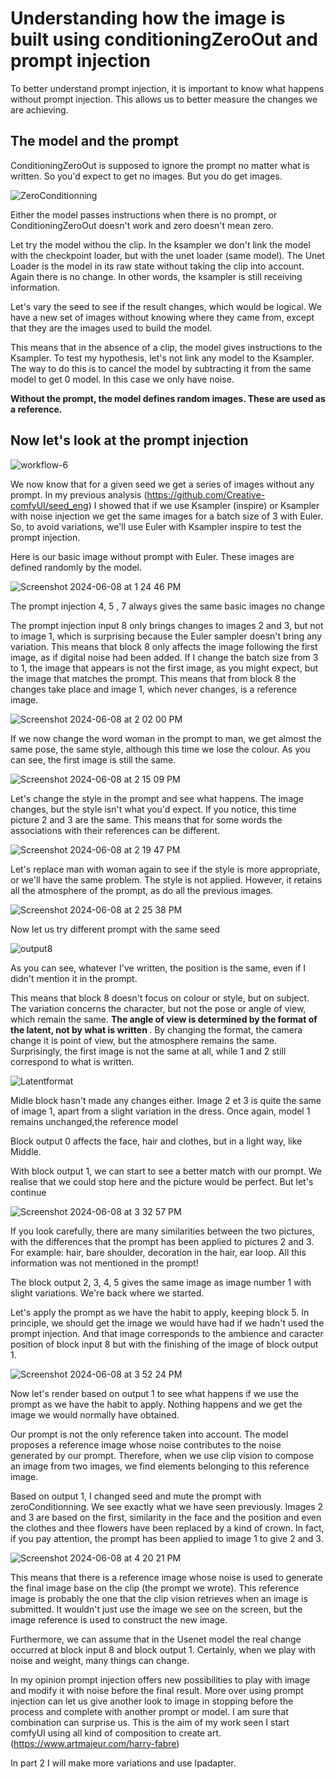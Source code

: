# Understanding how the image is built using conditioningZeroOut and prompt injection

To better understand prompt injection, it is important to know what happens without prompt injection. This allows us to better measure the changes we are achieving.

<h2> The model and the prompt </h2>

ConditioningZeroOut is supposed to ignore the prompt no matter what is written. So you'd expect to get no images. But you do get images.  

![ZeroConditionning](https://github.com/Creative-comfyUI/prompt_injection/assets/166729777/8dff331e-e087-4010-bc21-52335d55419c)

Either the model passes instructions when there is no prompt, or ConditioningZeroOut doesn't work and zero doesn't mean zero.

Let try the model withou the clip. In the ksampler we don't link the model with the checkpoint loader, but with the unet loader (same model). The Unet Loader is the model in its raw state without taking the clip into account. Again there is no change. In other words, the ksampler is still receiving information.

Let's vary the seed to see if the result changes, which would be logical. We have a new set of images without knowing where they came from, except that they are the images used to build the model.

This means that in the absence of a clip, the model gives instructions to the Ksampler. To test my hypothesis, let's not link any model to the Ksampler. The way to do this is to cancel the model by subtracting it from the same model to get 0 model. In this case we only have noise. 

<b> Without the prompt, the model defines random images. These are used as a reference.</b>  

<h2>Now let's look at the prompt injection </h2>

![workflow-6](https://github.com/Creative-comfyUI/prompt_injection/assets/166729777/611cc6cb-7980-4ce1-91b5-07a4920749b0)


We now know that for a given seed we get a series of images without any prompt. In my previous analysis (https://github.com/Creative-comfyUI/seed_eng) I showed that if we use Ksampler (inspire) or Ksampler with noise injection we get the same images for a batch size of 3 with Euler. So, to avoid variations, we'll use Euler with Ksampler inspire to test the prompt injection. 

Here is our basic image without prompt with Euler. These images are defined randomly by the model. 

![Screenshot 2024-06-08 at 1 24 46 PM](https://github.com/Creative-comfyUI/prompt_injection/assets/166729777/0c172765-583f-4260-9f27-c37671ea1f40)

The prompt injection 4, 5 , 7 always gives the same basic images no change 

The prompt injection input 8 only brings changes to images 2 and 3, but not to image 1, which is surprising because the Euler sampler doesn't bring any variation. This means that block 8 only affects the image following the first image, as if digital noise had been added. If I change the batch size from 3 to 1, the image that appears is not the first image, as you might expect, but the image that matches the prompt.  This means that from block 8 the changes take place and image 1, which never changes, is a reference image. 

![Screenshot 2024-06-08 at 2 02 00 PM](https://github.com/Creative-comfyUI/prompt_injection/assets/166729777/e8366505-da4f-4e57-89ff-e461ef79e179)

If we now change the word woman in the prompt to man, we get almost the same pose, the same style, although this time we lose the colour.  As you can see, the first image is still the same. 

![Screenshot 2024-06-08 at 2 15 09 PM](https://github.com/Creative-comfyUI/prompt_injection/assets/166729777/3e1744e8-e7f0-4928-b379-6c34b4469701)

Let's change the style in the prompt and see what happens. The image changes, but the style isn't what you'd expect. If you notice, this time picture 2 and 3 are the same. This means that for some words the associations with their references can be different. 

![Screenshot 2024-06-08 at 2 19 47 PM](https://github.com/Creative-comfyUI/prompt_injection/assets/166729777/f29481fb-6858-4e33-ae76-9d3058f7e887)

Let's replace man with woman again to see if the style is more appropriate, or we'll have the same problem. The style is not applied. However, it retains all the atmosphere of the prompt, as do all the previous images. 

![Screenshot 2024-06-08 at 2 25 38 PM](https://github.com/Creative-comfyUI/prompt_injection/assets/166729777/bc854ffb-e256-4bc9-beed-7de93bede84e)

Now let us try different prompt with the same seed 

![output8](https://github.com/Creative-comfyUI/prompt_injection/assets/166729777/5a82a7ee-9f25-46d7-a7b9-1f19cd573733)

As you can see, whatever I've written, the position is the same, even if I didn't mention it in the prompt. 
 
This means that block 8 doesn't focus on colour or style, but on subject. The variation concerns the character, but not the pose or angle of view, which remain the same. <b> The angle of view is determined by the format of the latent, not by what is written </b>. By changing the format, the camera change it is point of view, but the atmosphere remains the same. Surprisingly, the first image is not the same at all, while 1 and 2 still correspond to what is written. 

![Latentformat](https://github.com/Creative-comfyUI/prompt_injection/assets/166729777/c572a68e-3337-4e06-9ba8-04ccb5d8b90f)


Midle block hasn't made any changes either. Image 2 et 3 is quite the same of image 1, apart from a slight variation in the dress. Once again, model 1 remains unchanged,the reference model

Block output 0 affects the face, hair and clothes, but in a light way, like Middle. 

With block output 1, we can start to see a better match with our prompt. We realise that we could stop here and the picture would be perfect. But let's continue 

![Screenshot 2024-06-08 at 3 32 57 PM](https://github.com/Creative-comfyUI/prompt_injection/assets/166729777/65199a19-3574-444e-b408-6d2289e55fd2)

If you look carefully, there are many similarities between the two pictures, with the differences that the prompt has been applied to pictures 2 and 3. 
For example: hair, bare shoulder, decoration in the hair, ear loop. All this information was not mentioned in the prompt!    

The block output 2, 3, 4, 5 gives the same image as image number 1 with slight variations. We're back where we started.

Let's apply the prompt as we have the habit to apply, keeping block 5.  In principle, we should get the image we would have had if we hadn't used the prompt injection. And that image corresponds to the ambience and caracter position of block input 8 but with the finishing of the image of block output 1.

![Screenshot 2024-06-08 at 3 52 24 PM](https://github.com/Creative-comfyUI/prompt_injection/assets/166729777/6fb17770-8bb6-48a6-8a95-ea5aa946dd3f)

Now let's render based on output 1 to see what happens if we use the prompt as we have the habit to apply. Nothing happens and we get the image we would normally have obtained.

Our prompt is not the only reference taken into account. The model proposes a reference image whose noise contributes to the noise generated by our prompt. Therefore, when we use clip vision to compose an image from two images, we find elements belonging to this reference image. 

Based on output 1, I changed seed and mute the prompt with zeroConditionning. We see exactly what we have seen previously. Images 2 and 3 are based on the first, similarity in the face and the position and even the clothes and thee flowers have been replaced by a kind of crown. In fact, if you pay attention, the prompt has been applied to image 1 to give 2 and 3. 

![Screenshot 2024-06-08 at 4 20 21 PM](https://github.com/Creative-comfyUI/prompt_injection/assets/166729777/fc21561a-bc8c-4229-a59c-24845b7fa513)

This means that there is a reference image whose noise is used to generate the final image base on the clip (the prompt we wrote). This reference image is probably the one that the clip vision retrieves when an image is submitted. It wouldn't just use the image we see on the screen, but the image reference is used to construct the new image. 

Furthermore, we can assume that in the Usenet model the real change occurred at block input 8 and block output 1. Certainly, when we play with noise and weight, many things can change.

In my opinion prompt injection offers new possibilities to play with image and modify it with noise before the final result. More over using prompt injection can let us give another look to image in stopping before the process and complete with another prompt or model. I am sure that combination can surprise us. This is the aim of my work seen I start comfyUI using all kind of composition to create art. (https://www.artmajeur.com/harry-fabre)

In part 2 I will make more variations and use Ipadapter.

  
